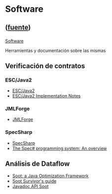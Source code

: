 # Software
([fuente](https://campus.exactas.uba.ar/course/view.php?id=1017&section=8))
---
###
[Software](https://campus.exactas.uba.ar/course/view.php?id=1017&section=8)

Herramientas y documentación sobre las mismas

## Verificación de contratos

### ESC/Java2

  - [ESC/Java2](http://secure.ucd.ie/products/opensource/ESCJava2/)
  - [ESC/Java2 Implementation Notes](http://secure.ucd.ie/products/opensource/ESCJava2/ESCTools/docs/Escjava2-ImplementationNotes.pdf)

### JMLForge

  - [JMLForge](http://sdg.csail.mit.edu/forge/jmlforge.html)

### SpecSharp

  - [SpecSharp](http://research.microsoft.com/en-us/projects/specsharp/)
  - [The Spec# programming system: An overview](http://research.microsoft.com/en-us/projects/specsharp/krml136.pdf)

## Análisis de Dataflow

  - [Soot: a Java Optimization Framework](http://www.sable.mcgill.ca/soot/)
  - [Soot Survivor's guide](http://www.brics.dk/SootGuide/)
  - [Javadoc API Soot](http://www.sable.mcgill.ca/soot/doc/index.html)

